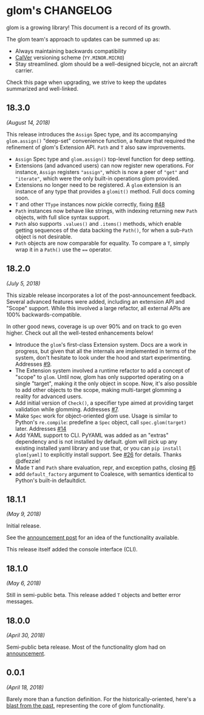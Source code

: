 glom's CHANGELOG
================

glom is a growing library! This document is a record of its growth.

The glom team's approach to updates can be summed up as:

* Always maintaining backwards compatibility
* [CalVer](https://calver.org) versioning scheme (`YY.MINOR.MICRO`)
* Stay streamlined. glom should be a well-designed bicycle, not an
  aircraft carrier.

Check this page when upgrading, we strive to keep the updates
summarized and well-linked.

18.3.0
------
*(August 14, 2018)*

This release introduces the `Assign` Spec type, and its accompanying
`glom.assign()` "deep-set" convenience function, a feature that
required the refinement of glom's Extension API. `Path` and `T` also
saw improvements.

* `Assign` Spec type and `glom.assign()` top-level function for deep setting.
* Extensions (and advanced users) can now register new operations. For
  instance, `Assign` registers `"assign"`, which is now a peer of
  `"get"` and `"iterate"`, which were the only built-in operations
  glom provided.
* Extensions no longer need to be registered. A `glom` extension is an
  instance of any type that provides a `glomit()` method. Full docs
  coming soon.
* `T` and other `TType` instances now pickle correctly, fixing [#48][i48]
* `Path` instances now behave like strings, with indexing returning
  new `Path` objects, with full slice syntax support.
* `Path` also supports `.values()` and `.items()` methods, which
  enable getting sequences of the data backing the `Path()`, for when
  a sub-`Path` object is not desirable.
* `Path` objects are now comparable for equality. To compare a `T`,
  simply wrap it in a `Path()` use the `==` operator.

[i48]: https://github.com/mahmoud/glom/issues/48

18.2.0
------
*(July 5, 2018)*

This sizable release incorporates a lot of the post-announcement
feedback. Several advanced features were added, including an extension
API and "Scope" support. While this involved a large refactor, all
external APIs are 100% backwards-compatible.

In other good news, coverage is up over 90% and on track to go even
higher. Check out all the well-tested enhancements below!

* Introduce the `glom`'s first-class Extension system. Docs are a work
  in progress, but given that all the internals are implemented in
  terms of the system, don't hesitate to look under the hood and start
  experimenting. Addresses [#9][i9].
* The Extension system involved a runtime refactor to add a concept of
  "scope" to `glom`. Until now, glom has only supported operating on a
  single "target", making it the only object in scope. Now, it's also
  possible to add other objects to the scope, making multi-target
  glomming a reality for advanced users.
* Add initial version of `Check()`, a specifier type aimed at
  providing target validation while glomming. Addresses [#7][i7].
* Make `Spec` work for object-oriented glom use. Usage is similar to
  Python's `re.compile`: predefine a `Spec` object, call
  `spec.glom(target)` later. Addresses [#14][i14]
* Add YAML support to CLI. PyYAML was added as an "extras" dependency
  and is not installed by default. glom will pick up any existing
  installed yaml library and use that, or you can `pip install
  glom[yaml]` to explicitly install support. See [#26][i26] for
  details. Thanks @dfezzie!
* Made `T` and `Path` share evaluation, repr, and exception paths, closing [#6][i6]
* add `default_factory` argument to Coalesce, with semantics identical
  to Python's built-in defaultdict.

[i6]: https://github.com/mahmoud/glom/issues/6
[i7]: https://github.com/mahmoud/glom/issues/7
[i9]: https://github.com/mahmoud/glom/issues/9
[i14]: https://github.com/mahmoud/glom/issues/14
[i26]: https://github.com/mahmoud/glom/issues/26

18.1.1
------
*(May 9, 2018)*

Initial release.

See the [announcement post][initial_announce] for an idea of the
functionality available.

This release itself added the console interface (CLI).

18.1.0
------
*(May 6, 2018)*

Still in semi-public beta. This release added `T` objects and better
error messages.


18.0.0
------
*(April 30, 2018)*

Semi-public beta release. Most of the functionality glom had on
[announcement][initial_announce].

[initial_announce]: https://sedimental.org/glom_restructured_data.html

0.0.1
-----
*(April 18, 2018)*

Barely more than a function definition. For the historically-oriented,
here's a [blast from the
past](https://github.com/mahmoud/glom/blob/186757b47af3d33901df4bf715874b5f3c781d8f/glom/__init__.py#L74-L91),
representing the core of glom functionality.
